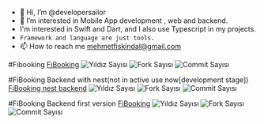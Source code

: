 - 👋 Hi, I’m @developersailor
- 👀 I’m interested in Mobile App development , web and backend.
- I'm interested in Swift and Dart, and I also use Typescript in my projects.
- `Framework and language are just tools.`
- 📫 How to reach me mehmetfiskindal@gmail.com
<!---
developersailor/developersailor is a ✨ special ✨ repository because its `README.md` (this file) appears on your GitHub profile.
You can click the Preview link to take a look at your changes.
--->
#Fibooking
[FiBooking](https://github.com/developersailor/fi-booking)
![Yıldız Sayısı](https://img.shields.io/github/stars/developersailor/fi-booking?style=social)
![Fork Sayısı](https://img.shields.io/github/forks/developersailor/fi-booking?style=social)
![Commit Sayısı](https://img.shields.io/github/commit-activity/m/developersailor/fi-booking)

#FiBooking Backend with nest(not in active use now[development stage])
[FiBooking nest backend](https://github.com/developersailor/fibooking-nest-be)
![Yıldız Sayısı](https://img.shields.io/github/stars/developersailor/fibooking-nest-be?style=social)
![Fork Sayısı](https://img.shields.io/github/forks/developersailor/fibooking-nest-be?style=social)
![Commit Sayısı](https://img.shields.io/github/commit-activity/m/developersailor/fibooking-nest-be)

#FiBooking Backend first version
[FiBooking](https://github.com/developersailor/fi-booking-backend)
![Yıldız Sayısı](https://img.shields.io/github/stars/developersailor/fi-booking-backend?style=social)
![Fork Sayısı](https://img.shields.io/github/forks/developersailor/fi-booking-backend?style=social)
![Commit Sayısı](https://img.shields.io/github/commit-activity/m/developersailor/fi-booking-backend)
